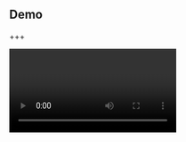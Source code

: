 ## Demo

+++

<video>
  <sourcesrc="https://github.com/k-motoyan/MySlides/tree/master/scaffolding-xcode-project/assets/xcmake_usage.mp4">
</video>
